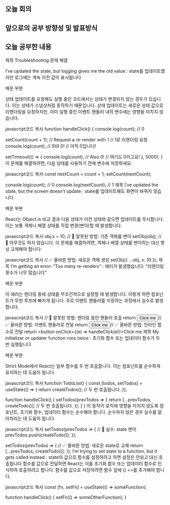 ## 오늘 회의
## 앞으로의 공부 방향성 및 발표방식

## 오늘 공부한 내용
제목 Troubleshooting 문제 해결

I’ve updated the state, but logging gives me the old value : state를 업데이트했지만 로그에는 계속 이전 값이 표시됩니다

배운 부분

상태 업데이트를 요청해도 실행 중인 코드에서는 상태가 변경되지 않는 경우가 있습니다. 이는 상태가 스냅샷처럼 동작하기 때문입니다. 상태 업데이트는 새로운 상태 값으로 리렌더링을 요청하지만, 이미 실행 중인 이벤트 핸들러 내의 변수에는 영향을 미치지 않습니다.

javascript코드 복사
function handleClick() {
  console.log(count);  // 0

  setCount(count + 1); // Request a re-render with 1
                       // 1로 리렌더링 요청
  console.log(count);  // Still 0!
                       // 아직 0입니다!

  setTimeout(() => {
    console.log(count); // Also 0!
                        // 여기도 0이고요!
  }, 5000);
}
이 문제를 해결하려면, 다음 상태를 사용하기 전에 변수에 저장하세요:

javascript코드 복사
const nextCount = count + 1;
setCount(nextCount);

console.log(count);     // 0
console.log(nextCount); // 1
제목 I’ve updated the state, but the screen doesn’t update : state를 업데이트해도 화면이 바뀌지 않습니다

배운 부분

React는 Object.is 비교 결과 다음 상태가 이전 상태와 같으면 업데이트를 무시합니다. 이는 보통 객체나 배열 상태를 직접 변경(변이)할 때 발생합니다.

javascript코드 복사
obj.x = 10;  // 🚩 잘못된 방법: 기존 객체를 변이
setObj(obj); // 🚩 아무것도 하지 않습니다.
이 문제를 해결하려면, 객체나 배열 상태를 변이하는 대신 항상 교체해야 합니다:

javascript코드 복사
// ✅ 올바른 방법: 새로운 객체 생성
setObj({
  ...obj,
  x: 10
});
제목 I’m getting an error: “Too many re-renders” : 에러가 발생했습니다: “리렌더링 횟수가 너무 많습니다”

배운 부분

이 에러는 렌더링 중에 상태를 무조건적으로 설정할 때 발생합니다. 이렇게 하면 컴포넌트가 무한 루프에 빠지게 됩니다. 주로 이벤트 핸들러를 지정하는 과정에서 실수로 발생합니다.

javascript코드 복사
// 🚩 잘못된 방법: 렌더링 동안 핸들러 호출
return <button onClick={handleClick()}>Click me</button>// ✅ 올바른 방법: 이벤트 핸들러로 전달
return <button onClick={handleClick}>Click me</button>// ✅ 올바른 방법: 인라인 함수로 전달
return <button onClick={(e) => handleClick(e)}>Click me</button>
제목 My initializer or updater function runs twice : 초기화 함수 또는 업데이터 함수가 두 번 실행됩니다

배운 부분

Strict Mode에서 React는 일부 함수를 두 번 호출합니다. 이는 컴포넌트를 순수하게 유지하는 데 도움이 됩니다.

javascript코드 복사
function TodoList() {
  const [todos, setTodos] = useState(() => {
    return createTodos(); // 두 번 호출됩니다.
  });

  function handleClick() {
    setTodos(prevTodos => {
      return [...prevTodos, createTodo()]; // 두 번 호출됩니다.
    });
  }
}
이 동작이 로직에 영향을 미치지 않도록 컴포넌트, 초기화 함수, 업데이터 함수는 순수해야 합니다. 순수하지 않은 경우 실수를 알아차리는 데 도움이 됩니다.

javascript코드 복사
setTodos(prevTodos => {
  // 🚩 실수: state 변이
  prevTodos.push(createTodo());
});

setTodos(prevTodos => {
  // ✅ 올바른 방법: 새로운 state로 교체
  return [...prevTodos, createTodo()];
});
I’m trying to set state to a function, but it gets called instead : state의 값으로 함수를 설정하려고 하면 설정은 안되고 대신 호출됩니다
함수를 값으로 전달하면 React는 이를 초기화 함수 또는 업데이터 함수로 인식하여 호출하려고 합니다. 함수를 값으로 저장하려면 함수 앞에 () =>를 추가해야 합니다.

javascript코드 복사
const [fn, setFn] = useState(() => someFunction);

function handleClick() {
  setFn(() => someOtherFunction);
}
